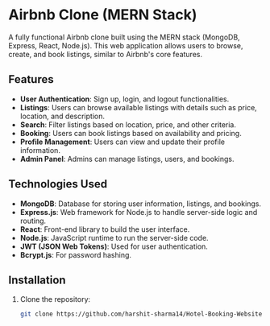 # Airbnb Clone (MERN Stack)

A fully functional Airbnb clone built using the MERN stack (MongoDB, Express, React, Node.js). This web application allows users to browse, create, and book listings, similar to Airbnb's core features.

## Features

- **User Authentication**: Sign up, login, and logout functionalities.
- **Listings**: Users can browse available listings with details such as price, location, and description.
- **Search**: Filter listings based on location, price, and other criteria.
- **Booking**: Users can book listings based on availability and pricing.
- **Profile Management**: Users can view and update their profile information.
- **Admin Panel**: Admins can manage listings, users, and bookings.
  
## Technologies Used

- **MongoDB**: Database for storing user information, listings, and bookings.
- **Express.js**: Web framework for Node.js to handle server-side logic and routing.
- **React**: Front-end library to build the user interface.
- **Node.js**: JavaScript runtime to run the server-side code.
- **JWT (JSON Web Tokens)**: Used for user authentication.
- **Bcrypt.js**: For password hashing.

## Installation
1. Clone the repository:
   ```bash
   git clone https://github.com/harshit-sharma14/Hotel-Booking-Website.git
